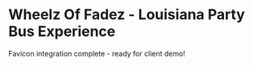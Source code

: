 # Wheelz Of Fadez - Louisiana Party Bus Experience
Favicon integration complete - ready for client demo!
